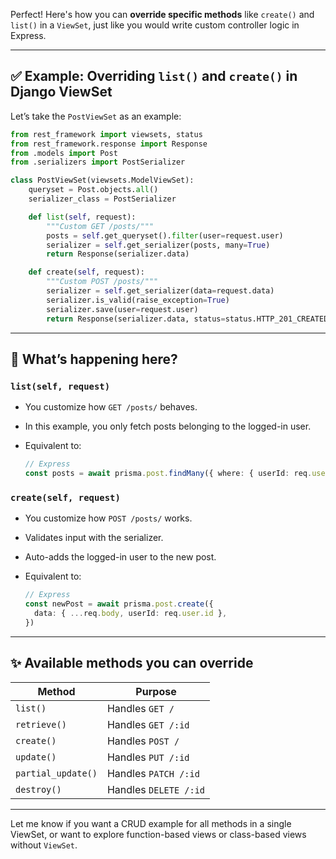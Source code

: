 Perfect! Here's how you can **override specific methods** like `create()` and `list()` in a `ViewSet`, just like you would write custom controller logic in Express.

---

## ✅ Example: Overriding `list()` and `create()` in Django ViewSet

Let’s take the `PostViewSet` as an example:

```python
from rest_framework import viewsets, status
from rest_framework.response import Response
from .models import Post
from .serializers import PostSerializer

class PostViewSet(viewsets.ModelViewSet):
    queryset = Post.objects.all()
    serializer_class = PostSerializer

    def list(self, request):
        """Custom GET /posts/"""
        posts = self.get_queryset().filter(user=request.user)
        serializer = self.get_serializer(posts, many=True)
        return Response(serializer.data)

    def create(self, request):
        """Custom POST /posts/"""
        serializer = self.get_serializer(data=request.data)
        serializer.is_valid(raise_exception=True)
        serializer.save(user=request.user)
        return Response(serializer.data, status=status.HTTP_201_CREATED)
```

---

## 🧠 What’s happening here?

### `list(self, request)`

- You customize how `GET /posts/` behaves.
- In this example, you only fetch posts belonging to the logged-in user.
- Equivalent to:

  ```ts
  // Express
  const posts = await prisma.post.findMany({ where: { userId: req.user.id } })
  ```

### `create(self, request)`

- You customize how `POST /posts/` works.
- Validates input with the serializer.
- Auto-adds the logged-in user to the new post.
- Equivalent to:

  ```ts
  // Express
  const newPost = await prisma.post.create({
    data: { ...req.body, userId: req.user.id },
  })
  ```

---

## ✨ Available methods you can override

| Method       | Purpose                        |
|--------------|--------------------------------|
| `list()`     | Handles `GET /`                |
| `retrieve()` | Handles `GET /:id`             |
| `create()`   | Handles `POST /`               |
| `update()`   | Handles `PUT /:id`             |
| `partial_update()` | Handles `PATCH /:id`     |
| `destroy()`  | Handles `DELETE /:id`          |

---

Let me know if you want a CRUD example for all methods in a single ViewSet, or want to explore function-based views or class-based views without `ViewSet`.
